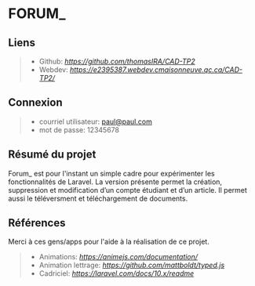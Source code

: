 
# FORUM_

## Liens

>* Github: *https://github.com/thomasIRA/CAD-TP2*  
>* Webdev: *https://e2395387.webdev.cmaisonneuve.qc.ca/CAD-TP2/*

## Connexion

> * courriel utilisateur: paul@paul.com
> * mot de passe: 12345678

## Résumé du projet

Forum_ est pour l'instant un simple cadre pour expérimenter les fonctionnalités de Laravel. La version présente permet la création, suppression et modification d’un compte étudiant et d’un article. Il permet aussi le téléversment et téléchargement de documents.

## Références

Merci à ces gens/apps pour l'aide à la réalisation de ce projet.

>* Animations: *https://animejs.com/documentation/*
>* Animation lettrage: *https://github.com/mattboldt/typed.js*
>* Cadriciel: *https://laravel.com/docs/10.x/readme*